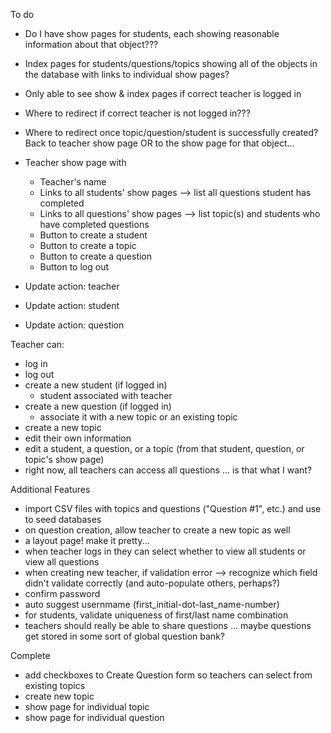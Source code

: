 To do
- Do I have show pages for students, each showing reasonable information about that object???

- Index pages for students/questions/topics showing all of the objects in the database with links to individual show pages?

- Only able to see show & index pages if correct teacher is logged in

- Where to redirect if correct teacher is not logged in???

- Where to redirect once topic/question/student is successfully created? Back to teacher show page OR to the show page for that object...

- Teacher show page with 
    * Teacher's name
    * Links to all students' show pages --> list all questions student has completed
    * Links to all questions' show pages --> list topic(s) and students who have completed questions
    * Button to create a student
    * Button to create a topic
    * Button to create a question
    * Button to log out
- Update action: teacher
- Update action: student
- Update action: question

Teacher can:
- log in
- log out
- create a new student (if logged in)
    - student associated with teacher
- create a new question (if logged in)
    - associate it with a new topic or an existing topic 
- create a new topic
- edit their own information 
- edit a student, a question, or a topic (from that student, question, or topic's show page)
- right now, all teachers can access all questions ... is that what I want?

Additional Features
- import CSV files with topics and questions ("Question #1", etc.) and use to seed databases
- on question creation, allow teacher to create a new topic as well
- a layout page! make it pretty...
- when teacher logs in they can select whether to view all students or view all questions
- when creating new teacher, if validation error --> recognize which field didn't validate correctly (and auto-populate others, perhaps?)
- confirm password 
- auto suggest usernmame (first_initial-dot-last_name-number)
- for students, validate uniqueness of first/last name combination
- teachers should really be able to share questions ... maybe questions get stored in some sort of global question bank?

Complete
- add checkboxes to Create Question form so teachers can select from existing topics
- create new topic
- show page for individual topic
- show page for individual question